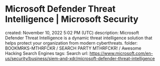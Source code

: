# Microsoft Defender Threat Intelligence | Microsoft Security

created: November 10, 2022 5:02 PM (UTC)
description: Microsoft Defender Threat Intelligence is a dynamic threat intelligence solution that helps protect your organization from modern cyberthreats.
folder: BOOKMRKS-MTHRFCKR / SEARCH PARTY MTHRFCKR! / Awesome Hacking Search Engines
tags: Search
url: https://www.microsoft.com/en-us/security/business/siem-and-xdr/microsoft-defender-threat-intelligence